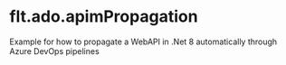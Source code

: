 # flt.ado.apimPropagation
Example for how to propagate a WebAPI in .Net 8 automatically through Azure DevOps pipelines
